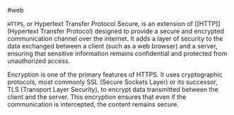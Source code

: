 #web 

`HTTPS`, or Hypertext Transfer Protocol Secure, is an extension of [[HTTP]] (Hypertext Transfer Protocol) designed to provide a secure and encrypted communication channel over the internet. It adds a layer of security to the data exchanged between a client (such as a web browser) and a server, ensuring that sensitive information remains confidential and protected from unauthorized access.

Encryption is one of the primary features of HTTPS. It uses cryptographic protocols, most commonly SSL (Secure Sockets Layer) or its successor, TLS (Transport Layer Security), to encrypt data transmitted between the client and the server. This encryption ensures that even if the communication is intercepted, the content remains secure.